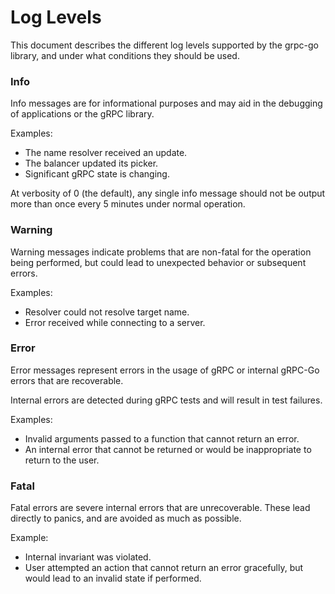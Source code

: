 # Log Levels

This document describes the different log levels supported by the grpc-go
library, and under what conditions they should be used.

### Info

Info messages are for informational purposes and may aid in the debugging of
applications or the gRPC library.

Examples:
- The name resolver received an update.
- The balancer updated its picker.
- Significant gRPC state is changing.

At verbosity of 0 (the default), any single info message should not be output
more than once every 5 minutes under normal operation.

### Warning

Warning messages indicate problems that are non-fatal for the operation being
performed, but could lead to unexpected behavior or subsequent errors.

Examples:
- Resolver could not resolve target name.
- Error received while connecting to a server.

### Error

Error messages represent errors in the usage of gRPC or internal gRPC-Go errors
that are recoverable.

Internal errors are detected during gRPC tests and will result in test failures.

Examples:
- Invalid arguments passed to a function that cannot return an error.
- An internal error that cannot be returned or would be inappropriate to return
  to the user.

### Fatal

Fatal errors are severe internal errors that are unrecoverable.  These lead
directly to panics, and are avoided as much as possible.

Example:
- Internal invariant was violated.
- User attempted an action that cannot return an error gracefully, but would
  lead to an invalid state if performed.
